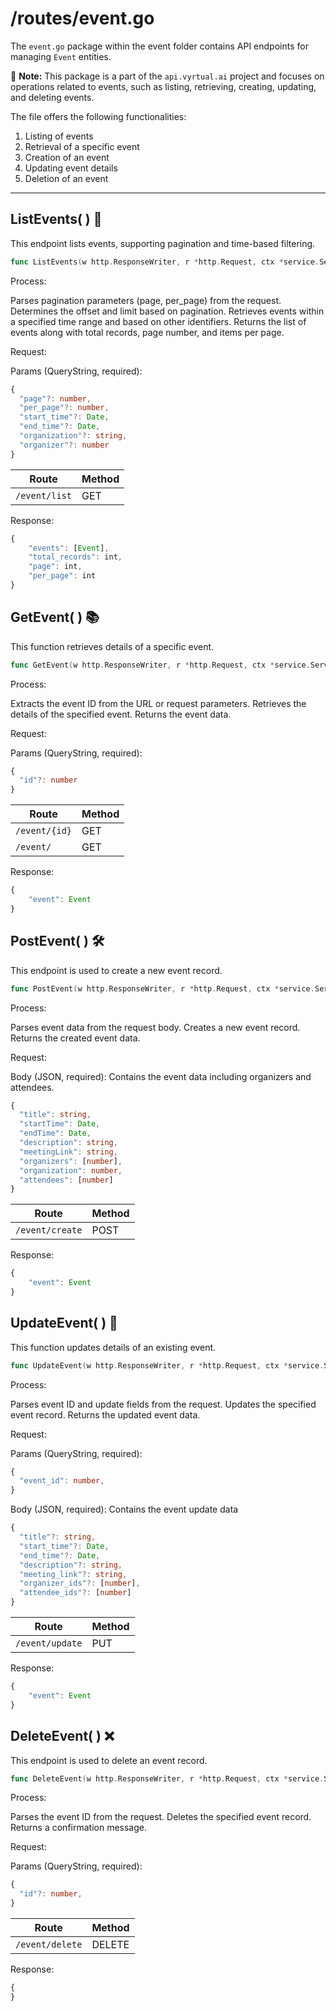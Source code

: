 # /routes/event.go

The `event.go` package within the event folder contains API endpoints for managing `Event` entities.

📝 **Note:** This package is a part of the `api.vyrtual.ai` project and focuses on operations related to events, such as listing, retrieving, creating, updating, and deleting events.

The file offers the following functionalities:

1. Listing of events
2. Retrieval of a specific event
3. Creation of an event
4. Updating event details
5. Deletion of an event

---

## ListEvents( ) 🚀

This endpoint lists events, supporting pagination and time-based filtering.

```go
func ListEvents(w http.ResponseWriter, r *http.Request, ctx *service.Service) error { ... }
```

Process:

Parses pagination parameters (page, per_page) from the request.
Determines the offset and limit based on pagination.
Retrieves events within a specified time range and based on other identifiers.
Returns the list of events along with total records, page number, and items per page.

Request:

Params (QueryString, required):

```typescript
{
  "page"?: number,
  "per_page"?: number,
  "start_time"?: Date,
  "end_time"?: Date,
  "organization"?: string,
  "organizer"?: number
}
```

| Route         | Method |
| ------------- | ------ |
| `/event/list` | GET    |

Response:

```typescript
{
    "events": [Event],
    "total_records": int,
    "page": int,
    "per_page": int
}
```

## GetEvent( ) 📚

This function retrieves details of a specific event.

```go
func GetEvent(w http.ResponseWriter, r *http.Request, ctx *service.Service) error { ... }
```

Process:

Extracts the event ID from the URL or request parameters.
Retrieves the details of the specified event.
Returns the event data.

Request:

Params (QueryString, required):

```typescript
{
  "id"?: number
}
```

| Route         | Method |
| ------------- | ------ |
| `/event/{id}` | GET    |
| `/event/`     | GET    |

Response:

```typescript
{
    "event": Event
}
```

## PostEvent( ) 🛠️

This endpoint is used to create a new event record.

```go
func PostEvent(w http.ResponseWriter, r *http.Request, ctx *service.Service) error { ... }
```

Process:

Parses event data from the request body.
Creates a new event record.
Returns the created event data.

Request:

Body (JSON, required): Contains the event data including organizers and attendees.

```typescript
{
  "title": string,
  "startTime": Date,
  "endTime": Date,
  "description": string,
  "meetingLink": string,
  "organizers": [number],
  "organization": number,
  "attendees": [number]
}
```

| Route           | Method |
| --------------- | ------ |
| `/event/create` | POST   |

Response:

```typescript
{
    "event": Event
}
```

## UpdateEvent( ) 🔄

This function updates details of an existing event.

```go
func UpdateEvent(w http.ResponseWriter, r *http.Request, ctx *service.Service) error { ... }
```

Process:

Parses event ID and update fields from the request.
Updates the specified event record.
Returns the updated event data.

Request:

Params (QueryString, required):

```typescript
{
  "event_id": number,
}
```

Body (JSON, required): Contains the event update data

```typescript
{
  "title"?: string,
  "start_time"?: Date,
  "end_time"?: Date,
  "description"?: string,
  "meeting_link"?: string,
  "organizer_ids"?: [number],
  "attendee_ids"?: [number]
}
```

| Route           | Method |
| --------------- | ------ |
| `/event/update` | PUT    |

Response:

```typescript
{
    "event": Event
}
```

## DeleteEvent( ) ❌

This endpoint is used to delete an event record.

```go
func DeleteEvent(w http.ResponseWriter, r *http.Request, ctx *service.Service) error { ... }
```

Process:

Parses the event ID from the request.
Deletes the specified event record.
Returns a confirmation message.

Request:

Params (QueryString, required):

```typescript
{
  "id"?: number,
}
```

| Route           | Method |
| --------------- | ------ |
| `/event/delete` | DELETE |

Response:

```typescript
{
}
```
